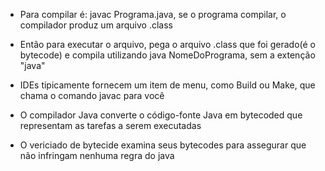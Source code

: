 * Para compilar é: javac Programa.java, se o programa compilar, o compilador produz um arquivo .class

* Então para executar o arquivo, pega o arquivo .class que foi gerado(é o bytecode) e compila utilizando java NomeDoPrograma, sem a extenção "java"

* IDEs tipicamente fornecem um item de menu, como Build ou Make, que chama o comando javac para você

* O compilador Java converte o código-fonte Java em bytecoded que representam as tarefas a serem executadas

* O vericiado de bytecide examina seus bytecodes para assegurar que não infringam nenhuma regra do java
